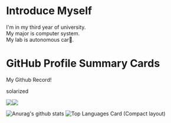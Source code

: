 # Introduce Myself
I'm in my third year of university.  
My major is computer system.  
My lab is autonomous car🚗.

# GitHub Profile Summary Cards

My Github Record!

solarized

[![](https://raw.githubusercontent.com/FukuHiro12111/profile/main/profile-summary-card-output/solarized/1-repos-per-language.svg)](https://github.com/vn7n24fzkq/github-profile-summary-cards&theme=radical)[![](https://raw.githubusercontent.com/FukuHiro12111/profile/main/profile-summary-card-output/solarized/2-most-commit-language.svg)](https://github.com/vn7n24fzkq/github-profile-summary-cards&theme=radical)

![Anurag's github stats](https://github-readme-stats.vercel.app/api?username=FukuHiro12111&count_private=true&theme=radical) ![Top Languages Card (Compact layout)](https://github-readme-stats.vercel.app/api/top-langs/?username=FukuHiro12111&layout=compact&theme=radical)
